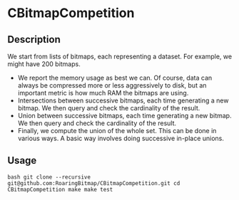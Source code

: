 # CBitmapCompetition

## Description

We start from lists of bitmaps, each representing a dataset.
For example, we might have 200 bitmaps.

-  We report the memory usage as best we can. Of course, data can always be compressed more or less aggressively to disk, but an important metric is how much RAM the bitmaps are using.
-  Intersections between successive bitmaps, each time generating a new bitmap. We then query and check the cardinality of the result.
-  Union between successive bitmaps, each time generating a new bitmap. We then query and check the cardinality of the result.
-  Finally, we compute the union of the whole set. This can be done in various ways. A basic way involves doing successive in-place unions.

## Usage

``bash
git clone --recursive git@github.com:RoaringBitmap/CBitmapCompetition.git
cd CBitmapCompetition
make
make test
``


